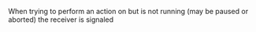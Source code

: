 When trying to perform an action on <aBpmProcessInstance> but is not running (may be paused or aborted) the receiver is signaled